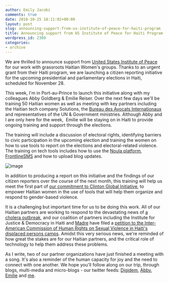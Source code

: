 ```yaml
---
author: Emily Jacobi
comments: true
date: 2010-10-25 18:11:02+00:00
layout: post
slug: announcing-support-from-us-institute-of-peace-for-haiti-program
title: Announcing support from US Institute of Peace for Haiti Program
wordpress_id: 2309
categories:
- archive
---
```


We are thrilled to announce support from [United States Institute of Peace](http://www.usip.org/) for our work with grassroots Haitian Women's groups. Thanks to an urgent grant from their Haiti program, we are launching a citizen reporting initiative for the upcoming presidential and parliamentary elections in Haiti, scheduled for November 28.

This week, I'm in Port-au-Prince to launch this initiative along with my colleagues Abby Goldberg & Emilie Reiser. Over the next few days we'll be training 50 Haitian women as well as meeting with key partners including the Haitian tech company Solutions, the [Bureau des Avocats Internationaux](http://ijdh.org/) and representatives of the UN & Government ministries. Although Abby and I are only here for the week,  Emilie will be staying on in Haiti to provide ongoing training and support through the elections.

The training will include a discussion of electoral rights, identifying barriers to civic participation in the upcoming election and training the women on how to use tools to report on the elections and electoral-related violence. The training on tech tools includes how to use the [Noula platform](http://www.noula.ht/), [FrontlineSMS](http://www.frontlinesms.com/) and how to upload blog updates.

![image](http://farm5.static.flickr.com/4138/4884938917_f893d7b4ef.jpg)

In addition to producing a report on this initiative and the findings of our citizen reporters over the course of the next month, this training will help us meet the first part of [our commitment to Clinton Global Initiative](http://http//digital-democracy.org/2010/09/20/commitment-to-clinton-global-a-visitor-from-haiti/), to empower Haitian women in the use of tools that will help them organize and respond to gender-based violence.

It is a challenging but important time for us to be doing this work. All of our Haitian partners are working to respond to the devastating news of [a cholera outbreak](http://www.reliefweb.int/rw/rwb.nsf/db900SID/MCOI-8AJM59?OpenDocument), and our coalition of partners including the Institute for Justice & Democracy in Haiti and [Madre](http://www.madre.org/) have filed a [petition to the Inter-American Commission of Human Rights on Sexual Violence in Haiti's displaced persons camps](http://www.madre.org/index/press-room-4/news/human-rights-groups-file-legal-petition-on-sexual-violence-against-women-and-girls-in-camps-for-displaced-in-haiti-525.html). Amidst this very serious news, we're reminded of how great the stakes are for our Haitian partners, and the critical role of technology to help them address these problems.

As I write, two of our partner organizations have just finished a meeting with a song. It's also a reminder of the human capacity for joy and the need to connect with one another. We hope you'll follow along on our trip, through blogs, multi-media and micro-blogs - our twitter feeds: [Digidem](http://twitter.com/digidem), [Abby](http://twitter.com/DigiAbby), [Emilie](http://twitter.com/Emreiser) and [me](http://twitter.com/Emjacobi).
